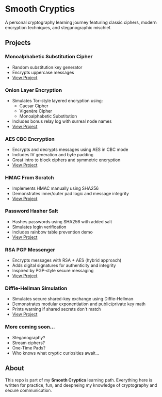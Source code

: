 # Smooth Cryptics

A personal cryptography learning journey featuring classic ciphers, modern encryption techniques, and steganographic mischief.

## Projects

### Monoalphabetic Substitution Cipher
- Random substitution key generator
- Encrypts uppercase messages
- [View Project](mono_substitution/)

### Onion Layer Encryption
- Simulates Tor-style layered encryption using:
    - Caesar Cipher
    - Vigenère Cipher
    - Monoalphabetic Substitution
- Includes bonus relay log with surreal node names
- [View Project](onion_layer_encryption/)

### AES CBC Encryption
- Encrypts and decrypts messages using AES in CBC mode
- Includes IV generation and byte padding
- Great intro to block ciphers and symmetric encryption
- [View Project](aes_cbc_encryption/)

### HMAC From Scratch
- Implements HMAC manually using SHA256
- Demonstrates inner/outer pad logic and message integrity
- [View Project](hmac-from-scratch/)

### Password Hasher Salt
- Hashes passwords using SHA256 with added salt
- Simulates login verification
- Includes rainbow table prevention demo
- [View Project](password-hasher-salt/)

### RSA PGP Messenger
- Encrypts messages with RSA + AES (hybrid approach)
- Adds digital signatures for authenticity and integrity
- Inspired by PGP-style secure messaging
- [View Project](rsa-pgp-messenger/)

### Diffie-Hellman Simulation
- Simulates secure shared-key exchange using Diffie-Hellman
- Demonstrates modular exponentiation and public/private key math
- Prints warning if shared secrets don't match
- [View Project](diffie-hellman-sim/)

### More coming soon...
- Steganography?
- Stream ciphers?
- One-Time Pads?
- Who knows what cryptic curiosities await...

## About
This repo is part of my **Smooth Cryptics** learning path.
Everything here is written for practice, fun, and deepneing my knowledge of cryptography and secure communication.